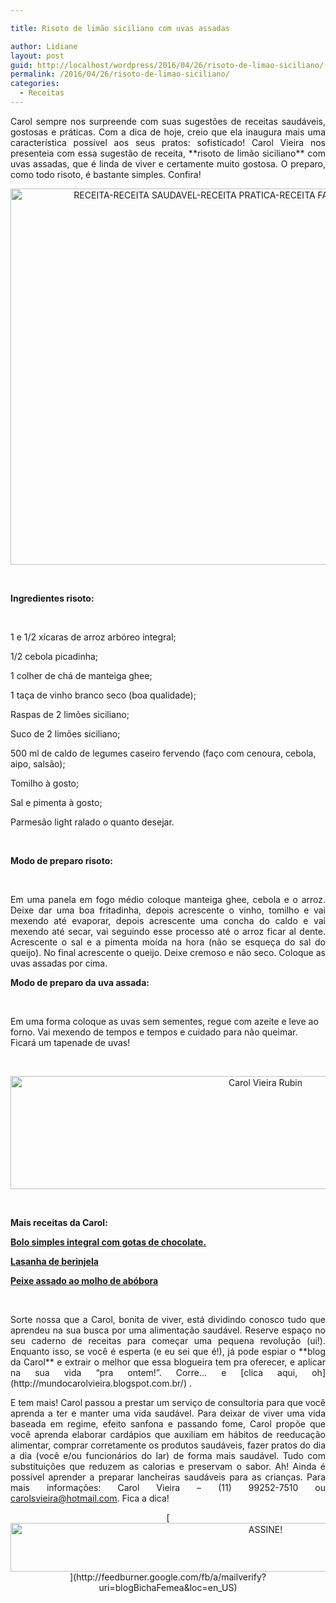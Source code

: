 ```yaml
---

title: Risoto de limão siciliano com uvas assadas

author: Lidiane
layout: post
guid: http://localhost/wordpress/2016/04/26/risoto-de-limao-siciliano/
permalink: /2016/04/26/risoto-de-limao-siciliano/
categories:
  - Receitas
---
```

<p align="justify">
  Carol sempre nos surpreende com suas sugestões de receitas saudáveis, gostosas e práticas. Com a dica de hoje, creio que ela inaugura mais uma característica possível aos seus pratos: sofisticado! Carol Vieira nos presenteia com essa sugestão de receita, **risoto de limão siciliano** com uvas assadas, que é linda de viver e certamente muito gostosa. O preparo, como todo risoto, é bastante simples. Confira!
</p>

<p align="center">
  <img class="alignnone size-full wp-image-12436" src="http://www.trololodemulher.com.br/blog/wp-content/uploads/2016/04/RECEITA-RECEITA-SAUDAVEL-RECEITA-PRATICA-RECEITA-FACIL-RISOTO-RISOTO-DE-LIMAO.jpg" alt="RECEITA-RECEITA SAUDAVEL-RECEITA PRATICA-RECEITA FACIL-RISOTO-RISOTO DE LIMAO" width="800" height="602" />
</p>

&nbsp;

**Ingredientes risoto:**

&nbsp;

1 e 1/2 xícaras de arroz arbóreo integral;

1/2 cebola picadinha;

1 colher de chá de manteiga ghee;

1 taça de vinho branco seco (boa qualidade);

Raspas de 2 limões siciliano;

Suco de 2 limões siciliano;

500 ml de caldo de legumes caseiro fervendo (faço com cenoura, cebola, aipo, salsão);

Tomilho à gosto;

Sal e pimenta à gosto;

Parmesão light ralado o quanto desejar.

&nbsp;

**Modo de preparo risoto:**

&nbsp;

<p style="text-align: justify;">
  Em uma panela em fogo médio coloque manteiga ghee, cebola e o arroz. Deixe dar uma boa fritadinha, depois acrescente o vinho, tomilho e vai mexendo até evaporar, depois acrescente uma concha do caldo e vai mexendo até secar, vai seguindo esse processo até o arroz ficar al dente. Acrescente o sal e a pimenta moída na hora (não se esqueça do sal do queijo). No final acrescente o queijo. Deixe cremoso e não seco. Coloque as uvas assadas por cima.
</p>

**Modo de preparo da uva assada:**

&nbsp;

Em uma forma coloque as uvas sem sementes, regue com azeite e leve ao forno. Vai mexendo de tempos e tempos e cuidado para não queimar. Ficará um tapenade de uvas!

&nbsp;

<p align="center">
  <img class="alignnone size-full wp-image-11789" src="http://www.trololodemulher.com.br/blog/wp-content/uploads/2016/01/Carol-Vieira-Rubin.jpg" alt="Carol Vieira Rubin" width="800" height="181" />
</p>

&nbsp;

**Mais receitas da Carol:**

[**Bolo simples integral com gotas de chocolate.**](http://www.trololodemulher.com.br/2016/03/22/bolo-simples-integral/) 

[**Lasanha de berinjela**](http://www.trololodemulher.com.br/2016/01/27/lasanha-de-berinjela/) 

[**Peixe assado ao molho de abóbora**](http://www.trololodemulher.com.br/2016/01/13/peixe-assado/) 

&nbsp;

<p style="text-align: justify;">
  Sorte nossa que a Carol, bonita de viver, está dividindo conosco tudo que aprendeu na sua busca por uma alimentação saudável. Reserve espaço no seu caderno de receitas para começar uma pequena revolução (ui!). Enquanto isso, se você é esperta (e eu sei que é!), já pode espiar o **blog da Carol** e extrair o melhor que essa blogueira tem pra oferecer, e aplicar na sua vida “pra ontem!”. Corre… e [clica aqui, oh](http://mundocarolvieira.blogspot.com.br/) .
</p>

<p style="text-align: justify;" align="justify">
  E tem mais! Carol passou a prestar um serviço de consultoria para que você aprenda a ter e manter uma vida saudável. Para deixar de viver uma vida baseada em regime, efeito sanfona e passando fome, Carol propõe que você aprenda elaborar cardápios que auxiliam em hábitos de reeducação alimentar, comprar corretamente os produtos saudáveis, fazer pratos do dia a dia (você e/ou funcionários do lar) de forma mais saudável. Tudo com substituições que reduzem as calorias e preservam o sabor. Ah! Ainda é possível aprender a preparar lancheiras saudáveis para as crianças. Para mais informações: Carol Vieira – (11) 99252-7510 ou <a href="mailto:carolsvieira@hotmail.com">carolsvieira@hotmail.com</a>. Fica a dica!
</p>

<p align="center">
  [<img class="alignnone size-full wp-image-10439" src="http://www.trololodemulher.com.br/blog/wp-content/uploads/2014/09/ASSINE.png" alt="ASSINE!" width="800" height="78" />](http://feedburner.google.com/fb/a/mailverify?uri=blogBichaFemea&loc=en_US) 
</p>